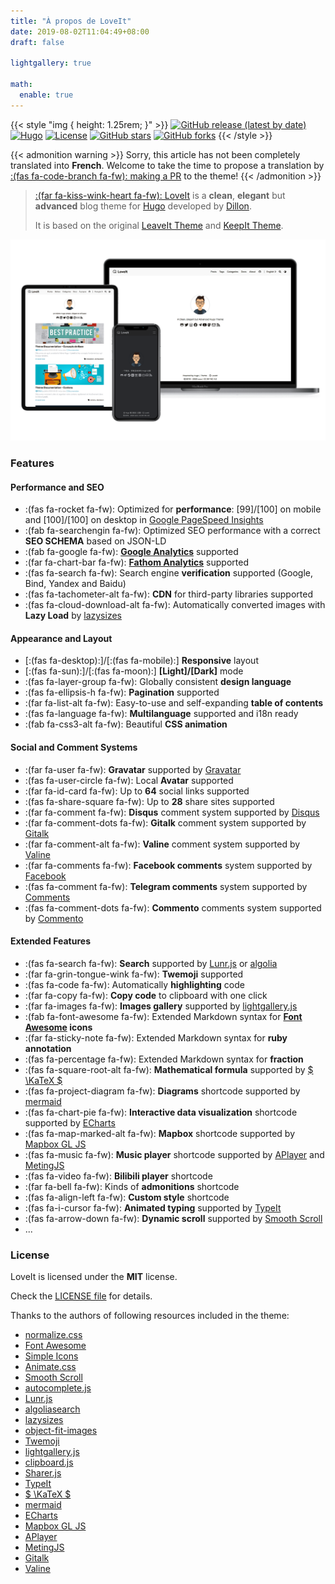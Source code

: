 ```yaml
---
title: "À propos de LoveIt"
date: 2019-08-02T11:04:49+08:00
draft: false

lightgallery: true

math:
  enable: true
---
```


{{< style "img { height: 1.25rem; }" >}}
[![GitHub release (latest by date)](https://img.shields.io/github/v/release/dillonzq/LoveIt?style=flat-square)](https://github.com/dillonzq/LoveIt/releases)
[![Hugo](https://img.shields.io/badge/Hugo-%5E0.62.0-ff4088?style=flat-square&logo=hugo)](https://gohugo.io/)
[![License](https://img.shields.io/github/license/dillonzq/LoveIt?style=flat-square)](https://github.com/dillonzq/LoveIt/blob/master/LICENSE)
[![GitHub stars](https://img.shields.io/github/stars/dillonzq/LoveIt?style=social)](https://github.com/dillonzq/LoveIt)
[![GitHub forks](https://img.shields.io/github/forks/dillonzq/LoveIt?style=social)](https://github.com/dillonzq/LoveIt/fork)
{{< /style >}}

{{< admonition warning >}}
Sorry, this article has not been completely translated into **French**.
Welcome to take the time to propose a translation by [:(fas fa-code-branch fa-fw): making a PR](https://github.com/dillonzq/LoveIt/pulls) to the theme!
{{< /admonition >}}

> [:(far fa-kiss-wink-heart fa-fw): LoveIt](https://github.com/dillonzq/LoveIt) is a **clean**, **elegant** but **advanced** blog theme for [Hugo](https://gohugo.io/) developed by [Dillon](https://dillonzq.com).
>
> It is based on the original [LeaveIt Theme](https://github.com/liuzc/LeaveIt) and [KeepIt Theme](https://github.com/liuzc/LeaveIt).

![Hugo Theme LoveIt](/images/Apple-Devices-Preview.png "Hugo Theme LoveIt")

### Features

#### Performance and SEO

* :(fas fa-rocket fa-fw): Optimized for **performance**: [99]/[100] on mobile and [100]/[100] on desktop in [Google PageSpeed Insights](https://developers.google.com/speed/pagespeed/insights)
* :(fab fa-searchengin fa-fw): Optimized SEO performance with a correct **SEO SCHEMA** based on JSON-LD
* :(fab fa-google fa-fw): **[Google Analytics](https://analytics.google.com/analytics)** supported
* :(far fa-chart-bar fa-fw): **[Fathom Analytics](https://usefathom.com/)** supported
* :(fas fa-search fa-fw): Search engine **verification** supported (Google, Bind, Yandex and Baidu)
* :(fas fa-tachometer-alt fa-fw): **CDN** for third-party libraries supported
* :(fas fa-cloud-download-alt fa-fw): Automatically converted images with **Lazy Load** by [lazysizes](https://github.com/aFarkas/lazysizes)

#### Appearance and Layout

* [:(fas fa-desktop):]/[:(fas fa-mobile):] **Responsive** layout
* [:(fas fa-sun):]/[:(fas fa-moon):] **[Light]/[Dark]** mode
* :(fas fa-layer-group fa-fw): Globally consistent **design language**
* :(fas fa-ellipsis-h fa-fw): **Pagination** supported
* :(far fa-list-alt fa-fw): Easy-to-use and self-expanding **table of contents**
* :(fas fa-language fa-fw): **Multilanguage** supported and i18n ready
* :(fab fa-css3-alt fa-fw): Beautiful **CSS animation**

#### Social and Comment Systems

* :(far fa-user fa-fw): **Gravatar** supported by [Gravatar](https://gravatar.com)
* :(fas fa-user-circle fa-fw): Local **Avatar** supported
* :(far fa-id-card fa-fw): Up to **64** social links supported
* :(fas fa-share-square fa-fw): Up to **28** share sites supported
* :(far fa-comment fa-fw): **Disqus** comment system supported by [Disqus](https://disqus.com)
* :(far fa-comment-dots fa-fw): **Gitalk** comment system supported by [Gitalk](https://github.com/gitalk/gitalk)
* :(far fa-comment-alt fa-fw): **Valine** comment system supported by [Valine](https://valine.js.org/)
* :(far fa-comments fa-fw): **Facebook comments** system supported by [Facebook](https://developers.facebook.com/docs/plugins/comments/)
* :(fas fa-comment fa-fw): **Telegram comments** system supported by [Comments](https://comments.app/)
* :(fas fa-comment-dots fa-fw): **Commento** comments system supported by [Commento](https://commento.io/)

#### Extended Features

* :(fas fa-search fa-fw): **Search** supported by [Lunr.js](https://lunrjs.com/) or [algolia](https://www.algolia.com/)
* :(far fa-grin-tongue-wink fa-fw): **Twemoji** supported
* :(fas fa-code fa-fw): Automatically **highlighting** code
* :(far fa-copy fa-fw): **Copy code** to clipboard with one click
* :(far fa-images fa-fw): **Images gallery** supported by [lightgallery.js](https://github.com/sachinchoolur/lightgallery.js)
* :(fab fa-font-awesome fa-fw): Extended Markdown syntax for **[Font Awesome](https://fontawesome.com/) icons**
* :(far fa-sticky-note fa-fw): Extended Markdown syntax for **ruby annotation**
* :(fas fa-percentage fa-fw): Extended Markdown syntax for **fraction**
* :(fas fa-square-root-alt fa-fw): **Mathematical formula** supported by [$ \KaTeX $](https://katex.org/)
* :(fas fa-project-diagram fa-fw): **Diagrams** shortcode supported by [mermaid](https://github.com/knsv/mermaid)
* :(fas fa-chart-pie fa-fw): **Interactive data visualization** shortcode supported by [ECharts](https://echarts.apache.org/)
* :(fas fa-map-marked-alt fa-fw): **Mapbox** shortcode supported by [Mapbox GL JS](https://docs.mapbox.com/mapbox-gl-js)
* :(fas fa-music fa-fw): **Music player** shortcode supported by [APlayer](https://github.com/MoePlayer/APlayer) and [MetingJS](https://github.com/metowolf/MetingJS)
* :(fas fa-video fa-fw): **Bilibili player** shortcode
* :(far fa-bell fa-fw): Kinds of **admonitions** shortcode
* :(fas fa-align-left fa-fw): **Custom style** shortcode
* :(fas fa-i-cursor fa-fw): **Animated typing** supported by [TypeIt](https://typeitjs.com/)
* :(fas fa-arrow-down fa-fw): **Dynamic scroll** supported by [Smooth Scroll](https://github.com/cferdinandi/smooth-scroll)
* ...

### License

LoveIt is licensed under the **MIT** license.

Check the [LICENSE file](https://github.com/dillonzq/LoveIt/blob/master/LICENSE) for details.

Thanks to the authors of following resources included in the theme:

* [normalize.css](https://github.com/necolas/normalize.css)
* [Font Awesome](https://fontawesome.com/)
* [Simple Icons](https://github.com/simple-icons/simple-icons)
* [Animate.css](https://daneden.github.io/animate.css/)
* [Smooth Scroll](https://github.com/cferdinandi/smooth-scroll)
* [autocomplete.js](https://github.com/algolia/autocomplete.js)
* [Lunr.js](https://lunrjs.com/)
* [algoliasearch](https://github.com/algolia/algoliasearch-client-javascript)
* [lazysizes](https://github.com/aFarkas/lazysizes)
* [object-fit-images](https://github.com/fregante/object-fit-images)
* [Twemoji](https://github.com/twitter/twemoji)
* [lightgallery.js](https://github.com/sachinchoolur/lightgallery.js)
* [clipboard.js](https://github.com/zenorocha/clipboard.js)
* [Sharer.js](https://github.com/ellisonleao/sharer.js)
* [TypeIt](https://typeitjs.com/)
* [$ \KaTeX $](https://katex.org/)
* [mermaid](https://github.com/knsv/mermaid)
* [ECharts](https://echarts.apache.org/)
* [Mapbox GL JS](https://docs.mapbox.com/mapbox-gl-js)
* [APlayer](https://github.com/MoePlayer/APlayer)
* [MetingJS](https://github.com/metowolf/MetingJS)
* [Gitalk](https://github.com/gitalk/gitalk)
* [Valine](https://valine.js.org/)
